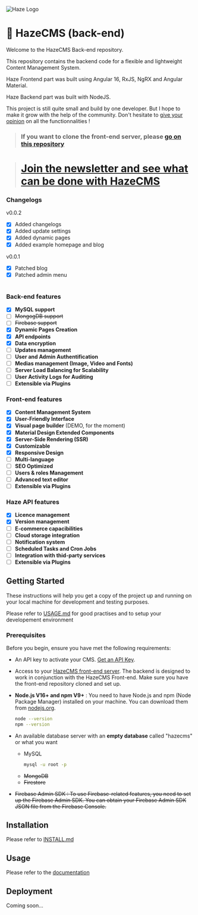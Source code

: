 ![Haze Logo](https://firebasestorage.googleapis.com/v0/b/haze-cms.appspot.com/o/haze__brand-line.png?alt=media&token=b6271507-8b28-4c44-b144-63c1b8a153c0)

# 🚀 HazeCMS (back-end)

Welcome to the HazeCMS Back-end repository.

This repository contains the backend code for a flexible and lightweight Content Management System.

Haze Frontend part was built using Angular 16, RxJS, NgRX and Angular Material.

Haze Backend part was built with NodeJS.

This project is still quite small and build by one developer. But I hope to make it grow with the help of the community. Don't hesitate to [give your opinion](https://github.com/techfever-soft/hazecms-backend/issues) on all the functionnalities !

> ### If you want to clone the front-end server, please [go on this repository](https://github.com/techfever-soft/hazecms-frontend)

> # [Join the newsletter and see what can be done with HazeCMS](https://hazecms.com)

### Changelogs

v0.0.2

- [x] Added changelogs
- [x] Added update settings
- [x] Added dynamic pages
- [x] Added example homepage and blog

v0.0.1

- [x] Patched blog
- [x] Patched admin menu

#

### Back-end features

- [x] **MySQL support**
- [ ] ~~MongogDB support~~
- [ ] ~~Firebase support~~
- [x] **Dynamic Pages Creation**
- [x] **API endpoints**
- [x] **Data encryption**
- [ ] **Updates management**
- [ ] **User and Admin Authentification**
- [ ] **Medias management (Image, Video and Fonts)**
- [ ] **Server Load Balancing for Scalability**
- [ ] **User Activity Logs for Auditing**
- [ ] **Extensible via Plugins**

### Front-end features

- [x] **Content Management System**
- [x] **User-Friendly Interface**
- [x] **Visual page builder** (DEMO, for the moment)
- [x] **Material Design Extended Components**
- [x] **Server-Side Rendering (SSR)**
- [x] **Customizable**
- [x] **Responsive Design**
- [ ] **Multi-language**
- [ ] **SEO Optimized**
- [ ] **Users & roles Management**
- [ ] **Advanced text editor**
- [ ] **Extensible via Plugins**

### Haze API features

- [x] **Licence management**
- [x] **Version management**
- [ ] **E-commerce capacibilities**
- [ ] **Cloud storage integration**
- [ ] **Notification system**
- [ ] **Scheduled Tasks and Cron Jobs**
- [ ] **Integration with thid-party services**
- [ ] **Extensible via Plugins**

## Getting Started

These instructions will help you get a copy of the project up and running on your local machine for development and testing purposes.

Please refer to [USAGE.md](https://github.com/techfever-soft/hazecms-backend/blob/main/USAGE.md) for good practises and to setup your developement environment

### Prerequisites

Before you begin, ensure you have met the following requirements:

- An API key to activate your CMS. [Get an API Key](https://hazecms.com).

- Access to your [HazeCMS front-end server](https://github.com/techfever-soft/hazecms-frontend). The backend is designed to work in conjunction with the HazeCMS Front-end. Make sure you have the front-end repository cloned and set up.

- **Node.js V16+ and npm V9+** : You need to have Node.js and npm (Node Package Manager) installed on your machine. You can download them from [nodejs.org](https://nodejs.org/).

  ```bash
  node --version
  npm --version
  ```

- An available database server with an **empty database** called "hazecms" or what you want

  - MySQL
    ```bash
    mysql -u root -p
    ```
  - ~~MongoDB~~
  - ~~Firestore~~

- ~~Firebase Admin SDK : To use Firebase-related features, you need to set up the Firebase Admin SDK. You can obtain your Firebase Admin SDK JSON file from the Firebase Console.~~

## Installation

Please refer to [INSTALL.md](https://github.com/techfever-soft/hazecms-backend/blob/main/INSTALL.md)

## Usage

Please refer to the [documentation](https://hazecms/documentation)

## Deployment

Coming soon...
